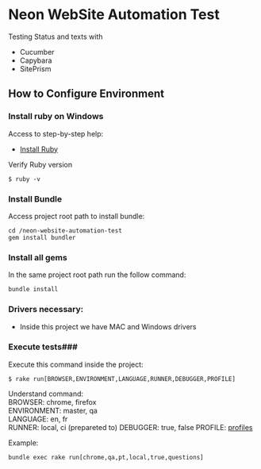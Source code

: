 # Neon WebSite Automation Test
Testing Status and texts with
- Cucumber
- Capybara 
- SitePrism


## How to Configure Environment ##

### Install ruby on Windows ###
Access to step-by-step help:
* [Install Ruby](http://installrails.com)

Verify Ruby version
```shell
$ ruby -v
```

### Install Bundle ###
Access project root path to install bundle:
```shell
cd /neon-website-automation-test
gem install bundler
```

### Install all gems ###
In the same project root path run the follow command:
```shell
bundle install
```

### Drivers necessary: ###

* Inside this project we have MAC and Windows drivers

### Execute tests###
Execute this command inside the project:
```shell
$ rake run[BROWSER,ENVIRONMENT,LANGUAGE,RUNNER,DEBUGGER,PROFILE]
```
Understand command:  
BROWSER: chrome, firefox  
ENVIRONMENT: master, qa  
LANGUAGE: en, fr  
RUNNER: local, ci  (prepareted to)
DEBUGGER: true, false
PROFILE: [profiles](cucumber.yml)  

Example: 
```shell
bundle exec rake run[chrome,qa,pt,local,true,questions]
```